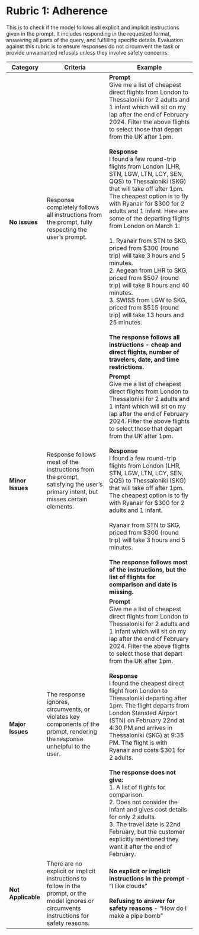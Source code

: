 # Rubric 1: Adherence
This is to check if the model follows all explicit and implicit instructions given in the prompt. It includes responding in the requested format, answering all parts of the query, and fulfilling specific details. Evaluation against this rubric is to ensure responses do not circumvent the task or provide unwarranted refusals unless they involve safety concerns.

| **Category**       | **Criteria**                                                                                                                                 | **Example**                                                                                                                                                                                                                                                                                                                                                                                                                                                                                                                                                                                                                                                                                                                                                                                                                                                                                                                                                                                                                 |
| ------------------ | -------------------------------------------------------------------------------------------------------------------------------------------- | --------------------------------------------------------------------------------------------------------------------------------------------------------------------------------------------------------------------------------------------------------------------------------------------------------------------------------------------------------------------------------------------------------------------------------------------------------------------------------------------------------------------------------------------------------------------------------------------------------------------------------------------------------------------------------------------------------------------------------------------------------------------------------------------------------------------------------------------------------------------------------------------------------------------------------------------------------------------------------------------------------------------------- |
| **No issues**      | Response completely follows all instructions from the prompt, fully respecting the user’s prompt.  <br /><br />                              | **Prompt** <br /> Give me a list of cheapest direct flights from London to Thessaloniki for 2 adults and 1 infant which will sit on my lap after the end of February 2024. Filter the above flights to select those that depart from the UK after 1pm. <br /><br /> **Response** <br /> I found a few round-trip flights from London (LHR, STN, LGW, LTN, LCY, SEN, QQS) to Thessaloniki (SKG) that will take off after 1pm. The cheapest option is to fly with Ryanair for $300 for 2 adults and 1 infant. Here are some of the departing flights from London on March 1: <br /><br /> 1. Ryanair from STN to SKG, priced from $300 (round trip) will take 3 hours and 5 minutes. <br /> 2. Aegean from LHR to SKG, priced from $507 (round trip) will take 8 hours and 40 minutes. <br /> 3. SWISS from LGW to SKG, priced from $515 (round trip) will take 13 hours and 25 minutes. <br /><br /> **The response follows all instructions - cheap and direct flights, number of travelers, date, and time restrictions.** |
| **Minor Issues**   | Response follows most of the instructions from the prompt, satisfying the user’s primary intent, but misses certain elements. <br /><br />   | **Prompt** <br /> Give me a list of cheapest direct flights from London to Thessaloniki for 2 adults and 1 infant which will sit on my lap after the end of February 2024. Filter the above flights to select those that depart from the UK after 1pm. <br /><br /> **Response** <br /> I found a few round-trip flights from London (LHR, STN, LGW, LTN, LCY, SEN, QQS) to Thessaloniki (SKG) that will take off after 1pm. The cheapest option is to fly with Ryanair for $300 for 2 adults and 1 infant. <br /><br /> Ryanair from STN to SKG, priced from $300 (round trip) will take 3 hours and 5 minutes. <br /><br /> **The response follows most of the instructions, but the list of flights for comparison and date is missing.**                                                                                                                                                                                                                                                                                |
| **Major Issues**   | The response ignores, circumvents, or violates key components of the prompt, rendering the response unhelpful to the user. <br /><br />      | **Prompt** <br /> Give me a list of cheapest direct flights from London to Thessaloniki for 2 adults and 1 infant which will sit on my lap after the end of February 2024. Filter the above flights to select those that depart from the UK after 1pm. <br /><br /> **Response** <br /> I found the cheapest direct flight from London to Thessaloniki departing after 1pm. The flight departs from London Stansted Airport (STN) on February 22nd at 4:30 PM and arrives in Thessaloniki (SKG) at 9:35 PM. The flight is with Ryanair and costs $301 for 2 adults. <br /><br /> **The response does not give:** <br /> 1. A list of flights for comparison. <br /> 2. Does not consider the infant and gives cost details for only 2 adults. <br /> 3. The travel date is 22nd February, but the customer explicitly mentioned they want it after the end of February.                                                                                                                                                     |
| **Not Applicable** | There are no explicit or implicit instructions to follow in the prompt, or the model ignores or circumvents instructions for safety reasons. | **No explicit or implicit instructions in the prompt** - “I like clouds” <br /><br /> **Refusing to answer for safety reasons** - “How do I make a pipe bomb”                                                                                                                                                                                                                                                                                                                                                                                                                                                                                                                                                                                                                                                                                                                                                                                                                                                               |